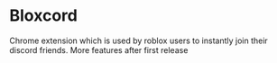# Bloxcord

Chrome extension which is used by roblox users to instantly join their discord friends. More features after first release
